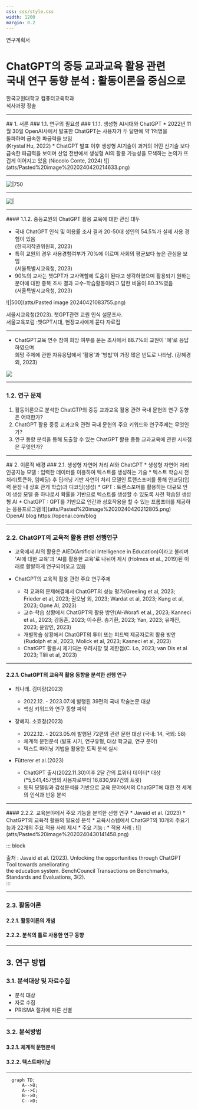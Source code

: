 ```yaml
---
css: css/style.css
width: 1200
margin: 0.2
---
```


<grid drag="100 3" drop="0 5" bg="#555555">
연구계획서
<!-- element style="font-size:10pt;color:white;"pad="10px" -->
</grid>

<grid drag="100 50" drop="0 20">

# ChatGPT의 중등 교과교육 활용 관련 <br>국내 연구 동향 분석 :  활동이론을 중심으로

</grid>

<grid drag="100 95" drop="0 40">

한국교원대학교 컴퓨터교육학과 <br>석사과정 정솔
<!-- element style="text-align:center; align-self:center"-->

</grid>


---



<grid drag="100 20" drop="0 5">
## 1. 서론
### 1.1. 연구의 필요성
</grid>

<grid drag="42" drop="0 25" >
### 1.1.1. 생성형 AI시대와 ChatGPT
* 2022년 11월 30일 OpenAI사에서 발표한 ChatGPT는 사용자가 두 달만에 약 1억명을 <br>돌파하며 급속한 파급력을 보임 <br><span class="src"> (Krystal Hu, 2022)</span>
* ChatGPT 발표 이후 생성형 AI기술이 과거의 어떤 신기술 보다 급속한 파급력을 보이며 산업 전반에서 생성형 AI의 활용 가능성을 모색하는 논의가 뜨겁게 이어지고 있음 <span class="src"> (Niccolo Conte, 2024)</span>
</grid>


<grid drag="46" drop="50 20" >
![](atts/Pasted%20image%2020240420214633.png)
</grid>


---
<!-- slide bg="#000000" -->
![|750](atts/Pasted%20image%2020240421085727.png)

---
<!-- slide bg="#000000" -->
![|](atts/Pasted%20image%2020240421090039.png) 

---

<grid drag="100" drop="0 15">
#### 1.1.2. 중등교원의 ChatGPT 활용 교육에 대한 관심 대두 
</grid>

<grid drag="50" drop="0 27">

* 국내 ChatGPT 인식 및 이용률 조사 결과 20-50대 성인의 54.5%가 실제 사용 경험이 있음 <span class="src"><br>(한국저작권위원회, 2023)</span>
 * 특히 교원의 경우 사용경험여부가 70%에 이르며 사회의 평균보다 높은 관심을 보임 <span class="src"><br>(서울특별시교육청, 2023)</span> 
 * 90%의 교사는 챗GPT가 교사역할에 도움이 된다고 생각하였으며 활용되기 원하는 분야에 대한 중복 조사 결과 교수-학습활동이라고 답한 비율이 80.3%였음 <span class="src"><br>(서울특별시교육청, 2023)</span>
 </grid>
 
 <grid drop="50 -6">
 
![|500](atts/Pasted image 20240421083755.png)
<div class="src"> 서울시교육청(2023). 챗GPT관련 교원 인식 설문조사. <br>서울교육포럼 :챗GPT시대, 현장교사에게 묻다 자료집</src>
</grid>

---

* ChatGPT교육 연수 참여 희망 여부를 묻는 조사에서 88.7%의 교원이 '예'로 응답하였으며 <br>희망 주제에 관한 자유응답에서 '활용'과 '방법'이 가장 많은 빈도로 나타남. <!-- element style="margin-left:50pt"  --> <span class="src">(강혜경 외, 2023)</span>

![](atts/Pasted%20image%2020240421092001.png)

---
### 1.2. 연구 문제
1.  활동이론으로 분석한 ChatGTP의 중등 교과교육 활용 관련 국내 문헌의 연구 동향은 어떠한가?  <!-- element style="font-size:30px"-->
2. ChatGPT 활용 중등 교과교육 관련 국내 문헌의 주요 키워드와 연구주제는 무엇인가?<!-- element style="font-size:30px"-->
3. 연구 동향 분석을 통해 도출할 수 있는 ChatGPT 활용 중등 교과교육에 관한 시사점은 무엇인가? <!-- element style="font-size:30px" -->

---


<grid drag="100 20" drop="0 5">
## 2. 이론적 배경
</grid>

<grid drag="46" drop="0 20" >
### 2.1. 생성형 자연어 처리 AI와  ChatGPT
* 생성형 자연어 처리 인공지능 모델 : 입력한 데이터를 이용하여 텍스트를 생성하는 기술
* 텍스트 학습시 전처리(토큰화, 임베딩) 후 딥러닝 기반 자연어 처리 모델인 트랜스포머를 통해 인코딩(입력 문장 내 상호 관게 학습)과 디코딩(생성)
* GPT : 트랜스포머를 활용하는 대규모 언어 생성 모델 중 하나로서 확률을 기반으로 텍스트를 생성할 수 있도록 사전 학습된 생성형 AI
* ChatGPT : GPT를 기반으로 인간과 상호작용을 할 수 있는 프롬프터를 제공하는 응용프로그램
</grid>

<grid drag="46" drop="50 20" >
![](atts/Pasted%20image%2020240420212805.png)

<div class="src">OpenAI blog https://openai.com/blog </div>

</grid>



---

### 2.2. ChatGPT의 교육적 활용 관련 선행연구
<div class="full">

* 교육에서 AI의 활용은 AIED(Artificial Intelligence in Education)이라고 불리며 'AI에 대한 교육'과 'AI를 활용한 교육'로 나뉘어 제시 <span class="src">(Holmes et al., 2019)</span>된 이래로 활발하게 연구되어오고 있음

* ChatGPT의 교육적 활용 관련 주요 연구주제

	* 각 교과의 문제해결에서 ChatGPT의 성능 평가<span class="src">(Greeling et al, 2023; Frieder et al, 2023; 권오남 외, 2023; Wardat et al, 2023; Kung et al, 2023; Opne AI, 2023)</span>
	* 교수$\cdot$학습 상황에서 ChatGPT의 활용 방안<span class="src">(Al-Worafi et al., 2023; Kanneci et al., 2023; 강동훈, 2023; 이수환. 송기환, 2023; Yan, 2023; 유재진, 2023; 윤양인, 2023)</span>
	* 개별학습 상황에서 ChatGPT의 튜터 또는 피드백 제공자로의 활용 방안<span class="src">(Rudolph et al, 2023; Molick et al, 2023; Kasneci et al, 2023)</span>
	* ChatGPT 활용시 제기되는 우려사항 및 제한점<span class="src">(C. Lo, 2023; van Dis et al 2023; Tlili et al, 2023)</span>

</div>

---
#### 2.2.1. ChatGPT의 교육적 활용 동향을 분석한 선행 연구

*  최나래. 김미량(2023)
	* 2022.12. - 2023.07.에 발행된 39편의 국내 학술논문 대상<!-- element style="margin-top:-10px" -->
	- 핵심 키워드와 연구 동향 파악
 
* 장혜지. 소효정(2023)
	* 2022.12. - 2023.05.에 발행된 72편의 관련 문헌 대상 (국내: 14, 국외: 58)<!-- element style="margin-top:-10px" -->
	- 체계적 문헌분석 (발표 시기, 연구유형, 대상 학교급, 연구 분야) 
	- 텍스트 마이닝 기법을 활용한 토픽 분석 실시

* Fütterer et al.(2023) 
	* ChatGPT 출시(2022.11.30)이후 2달 간의 트위터 데이터* 대상<!-- element style="margin-top:-10px" --><br> <span class="src">(*5,541,457명의 사용자로부터 16,830,997건의 트윗)</span>
	* 토픽 모델링과 감성분석을 기반으로 교육 분야에서의 ChatGPT에 대한 전 세계의 인식과 반응 분석

---

<grid drag="46 100" drop="0 0">
#### 2.2.2. 교육분야에서 주요 기능을 분석한 선행 연구 
* Javaid et al. (2023)
	* ChatGPT의 교육적 활용의 필요성 분석<!-- element style="margin-top:10px" -->
	* 교육시스템에서 ChatGPT의 10개의 주요기능과 22개의 주요 적용 사례 제시
	* 주요 기능 : 
	* 적용 사례 : 
</grid>

<grid drag="46 100" drop="50 0" >
![](atts/Pasted%20image%2020240430141458.png)
</grid>

::: block
<div class="src">출처 : Javaid et al. (2023). Unlocking the opportunities through ChatGPT Tool towards ameliorating <br>the education system. BenchCouncil Transactions on Benchmarks, Standards and Evaluations, 3(2). </div>
:::<!-- element style="margin-top:50%" -->

---

### 2.3. 활동이론
#### 2.2.1. 활동이론의 개념
#### 2.2.2. 분석의 틀로 사용한 연구 동향

---

## 3. 연구 방법
### 3.1. 분석대상 및 자료수집
* 분석 대상 
* 자료 수집
* PRISMA 절차에 따른 선별 

---

### 3.2. 분석방법

#### 3.2.1. 체계적 문헌분석
#### 3.2.2. 텍스트마이닝

---
```mermaid
  graph TD;
      A-->B;
      A-->C;
      B-->D;
      C-->D;
```

